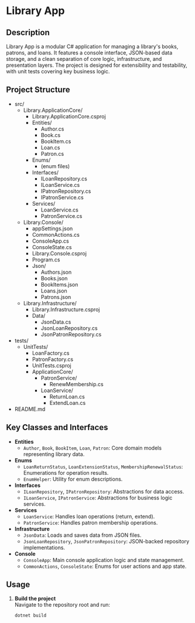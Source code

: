 # Library App

## Description

Library App is a modular C# application for managing a library's books, patrons, and loans. It features a console interface, JSON-based data storage, and a clean separation of core logic, infrastructure, and presentation layers. The project is designed for extensibility and testability, with unit tests covering key business logic.

## Project Structure

- src/
  - Library.ApplicationCore/
    - Library.ApplicationCore.csproj
    - Entities/
      - Author.cs
      - Book.cs
      - BookItem.cs
      - Loan.cs
      - Patron.cs
    - Enums/
      - (enum files)
    - Interfaces/
      - ILoanRepository.cs
      - ILoanService.cs
      - IPatronRepository.cs
      - IPatronService.cs
    - Services/
      - LoanService.cs
      - PatronService.cs
  - Library.Console/
    - appSettings.json
    - CommonActions.cs
    - ConsoleApp.cs
    - ConsoleState.cs
    - Library.Console.csproj
    - Program.cs
    - Json/
      - Authors.json
      - Books.json
      - BookItems.json
      - Loans.json
      - Patrons.json
  - Library.Infrastructure/
    - Library.Infrastructure.csproj
    - Data/
      - JsonData.cs
      - JsonLoanRepository.cs
      - JsonPatronRepository.cs
- tests/
  - UnitTests/
    - LoanFactory.cs
    - PatronFactory.cs
    - UnitTests.csproj
    - ApplicationCore/
      - PatronService/
        - RenewMembership.cs
      - LoanService/
        - ReturnLoan.cs
        - ExtendLoan.cs
- README.md

## Key Classes and Interfaces

- **Entities**
  - `Author`, `Book`, `BookItem`, `Loan`, `Patron`: Core domain models representing library data.
- **Enums**
  - `LoanReturnStatus`, `LoanExtensionStatus`, `MembershipRenewalStatus`: Enumerations for operation results.
  - `EnumHelper`: Utility for enum descriptions.
- **Interfaces**
  - `ILoanRepository`, `IPatronRepository`: Abstractions for data access.
  - `ILoanService`, `IPatronService`: Abstractions for business logic services.
- **Services**
  - `LoanService`: Handles loan operations (return, extend).
  - `PatronService`: Handles patron membership operations.
- **Infrastructure**
  - `JsonData`: Loads and saves data from JSON files.
  - `JsonLoanRepository`, `JsonPatronRepository`: JSON-backed repository implementations.
- **Console**
  - `ConsoleApp`: Main console application logic and state management.
  - `CommonActions`, `ConsoleState`: Enums for user actions and app state.

## Usage

1. **Build the project**  
   Navigate to the repository root and run:
   ```sh
   dotnet build
   ```
